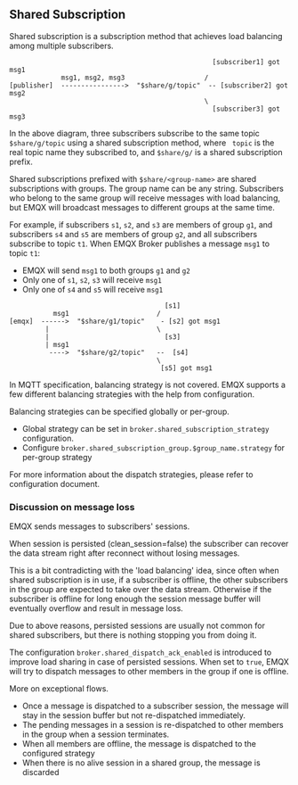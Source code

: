 ## Shared Subscription

Shared subscription is a subscription method that achieves load balancing among multiple subscribers.

```
                                                   [subscriber1] got msg1
             msg1, msg2, msg3                    /
[publisher]  ---------------->  "$share/g/topic"  -- [subscriber2] got msg2
                                                 \
                                                   [subscriber3] got msg3
```

In the above diagram, three subscribers subscribe to the same topic `$share/g/topic` using a shared subscription method,
where ` topic` is the real topic name they subscribed to, and `$share/g/` is a shared subscription prefix.


Shared subscriptions prefixed with `$share/<group-name>` are shared subscriptions with groups.
The group name can be any string.
Subscribers who belong to the same group will receive messages with load balancing,
but EMQX will broadcast messages to different groups at the same time.

For example, if subscribers `s1`, `s2`, and `s3` are members of group `g1`,
and subscribers `s4` and `s5` are members of group `g2`, and all subscribers subscribe to topic `t1`.
When EMQX Broker publishes a message `msg1` to topic `t1`:

- EMQX will send `msg1` to both groups `g1` and `g2`
- Only one of `s1`, `s2`, `s3` will receive `msg1`
- Only one of `s4` and `s5` will receive `msg1`

```
                                       [s1]
           msg1                      /
[emqx]  ------>  "$share/g1/topic"    - [s2] got msg1
         |                           \
         |                             [s3]
         | msg1
          ---->  "$share/g2/topic"   --  [s4]
                                     \
                                      [s5] got msg1
```

In MQTT specification, balancing strategy is not covered.
EMQX supports a few different balancing strategies with the help from configuration.

Balancing strategies can be specified globally or per-group.

* Global strategy can be set in `broker.shared_subscription_strategy` configuration.
* Configure `broker.shared_subscription_group.$group_name.strategy` for per-group strategy

For more information about the dispatch strategies, please refer to configuration document.

### Discussion on message loss

EMQX sends messages to subscribers' sessions.

When session is persisted (clean_session=false) the subscriber can recover the data stream
right after reconnect without losing messages.

This is a bit contradicting with the 'load balancing' idea, since often when shared subscription
is in use, if a subscriber is offline, the other subscribers in the group are expected to take
over the data stream. Otherwise if the subscriber is offline for long enough the session
message buffer will eventually overflow and result in message loss.

Due to above reasons, persisted sessions are usually not common for shared subscribers,
but there is nothing stopping you from doing it.

The configuration `broker.shared_dispatch_ack_enabled` is introduced to improve
load sharing in case of persisted sessions. When set to `true`, EMQX will try to dispatch
messages to other members in the group if one is offline.

More on exceptional flows.

* Once a message is dispatched to a subscriber session, the message will stay in the session
  buffer but not re-dispatched immediately.
* The pending messages in a session is re-dispatched to other members in the group when
  a session terminates.
* When all members are offline, the message is dispatched to the configured strategy
* When there is no alive session in a shared group, the message is discarded
